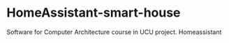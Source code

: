 # HomeAssistant-smart-house
Software for Computer Architecture course in UCU project. Homeassistant
